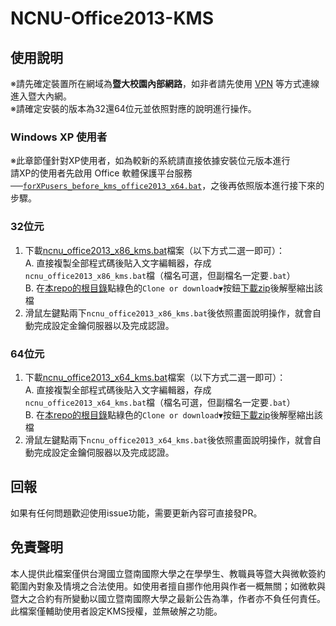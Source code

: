 # NCNU-Office2013-KMS

## 使用說明
※請先確定裝置所在網域為**暨大校園內部網路**，如非者請先使用 [VPN](https://ncnuvpn.twaren.net/) 等方式連線進入暨大內網。  
※請確定安裝的版本為32還64位元並依照對應的說明進行操作。

### Windows XP 使用者
※此章節僅針對XP使用者，如為較新的系統請直接依據安裝位元版本進行  
請XP的使用者先啟用 Office 軟體保護平台服務──[`forXPusers_before_kms_office2013_x64.bat`](https://github.com/hms5232/NCNU-Office2013-KMS/blob/master/forXPusers_before_kms_office2013_x64.bat)，之後再依照版本進行接下來的步驟。

### 32位元
1. 下載[ncnu_office2013_x86_kms.bat](https://github.com/hms5232/NCNU-Office2013-KMS/blob/master/ncnu_office2013_x86_kms.bat)檔案（以下方式二選一即可）：  
  A. 直接複製全部程式碼後貼入文字編輯器，存成`ncnu_office2013_x86_kms.bat`檔（檔名可選，但副檔名一定要`.bat`）  
  B. 在[本repo的根目錄](https://github.com/hms5232/NCNU-Office2013-KMS)點綠色的`Clone or download▼`按鈕[下載zip](https://github.com/hms5232/NCNU-Office2013-KMS/archive/master.zip)後解壓縮出該檔
2. 滑鼠左鍵點兩下`ncnu_office2013_x86_kms.bat`後依照畫面說明操作，就會自動完成設定金鑰伺服器以及完成認證。

### 64位元
1. 下載[ncnu_office2013_x64_kms.bat](https://github.com/hms5232/NCNU-Office2013-KMS/blob/master/ncnu_office2013_x64_kms.bat)檔案（以下方式二選一即可）：  
  A. 直接複製全部程式碼後貼入文字編輯器，存成`ncnu_office2013_x64_kms.bat`檔（檔名可選，但副檔名一定要`.bat`）  
  B. 在[本repo的根目錄](https://github.com/hms5232/NCNU-Office2013-KMS)點綠色的`Clone or download▼`按鈕[下載zip](https://github.com/hms5232/NCNU-Office2013-KMS/archive/master.zip)後解壓縮出該檔
2. 滑鼠左鍵點兩下`ncnu_office2013_x64_kms.bat`後依照畫面說明操作，就會自動完成設定金鑰伺服器以及完成認證。

## 回報
如果有任何問題歡迎使用issue功能，需要更新內容可直接發PR。

## 免責聲明
本人提供此檔案僅供台灣國立暨南國際大學之在學學生、教職員等暨大與微軟簽約範圍內對象及情境之合法使用。如使用者擅自挪作他用與作者一概無關；如微軟與暨大之合約有所變動以國立暨南國際大學之最新公告為準，作者亦不負任何責任。  
此檔案僅輔助使用者設定KMS授權，並無破解之功能。
